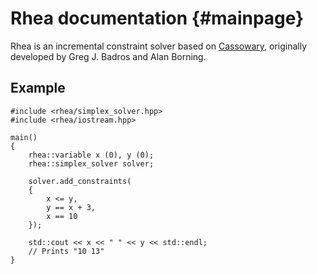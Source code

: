 Rhea documentation {#mainpage}
==================

Rhea is an incremental constraint solver based on 
[Cassowary](http://www.cs.washington.edu/research/constraints/cassowary), 
originally developed by Greg J. Badros and Alan Borning. 

Example
-------

~~~~~~~~~~~~~~~~~~~~~~~~~~~~~~~~~~~~~~~~~{.cpp}
#include <rhea/simplex_solver.hpp>
#include <rhea/iostream.hpp>

main()
{
    rhea::variable x (0), y (0);
    rhea::simplex_solver solver;

    solver.add_constraints(
    {
        x <= y,
        y == x + 3,
        x == 10
    });

    std::cout << x << " " << y << std::endl;
    // Prints "10 13"
}
~~~~~~~~~~~~~~~~~~~~~~~~~~~~~~~~~~~~~~~~~

